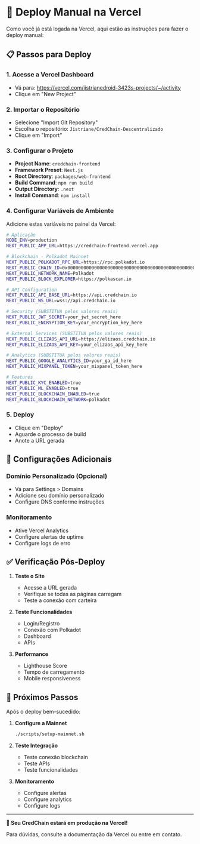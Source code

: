 # 🚀 Deploy Manual na Vercel

Como você já está logada na Vercel, aqui estão as instruções para fazer o deploy manual:

## 📋 Passos para Deploy

### 1. Acesse a Vercel Dashboard
- Vá para: https://vercel.com/jistrianedroid-3423s-projects/~/activity
- Clique em "New Project"

### 2. Importar o Repositório
- Selecione "Import Git Repository"
- Escolha o repositório: `Jistriane/CredChain-Descentralizado`
- Clique em "Import"

### 3. Configurar o Projeto
- **Project Name**: `credchain-frontend`
- **Framework Preset**: `Next.js`
- **Root Directory**: `packages/web-frontend`
- **Build Command**: `npm run build`
- **Output Directory**: `.next`
- **Install Command**: `npm install`

### 4. Configurar Variáveis de Ambiente
Adicione estas variáveis no painel da Vercel:

```bash
# Aplicação
NODE_ENV=production
NEXT_PUBLIC_APP_URL=https://credchain-frontend.vercel.app

# Blockchain - Polkadot Mainnet
NEXT_PUBLIC_POLKADOT_RPC_URL=https://rpc.polkadot.io
NEXT_PUBLIC_CHAIN_ID=0x0000000000000000000000000000000000000000000000000000000000000000
NEXT_PUBLIC_NETWORK_NAME=Polkadot
NEXT_PUBLIC_BLOCK_EXPLORER=https://polkascan.io

# API Configuration
NEXT_PUBLIC_API_BASE_URL=https://api.credchain.io
NEXT_PUBLIC_WS_URL=wss://api.credchain.io

# Security (SUBSTITUA pelos valores reais)
NEXT_PUBLIC_JWT_SECRET=your_jwt_secret_here
NEXT_PUBLIC_ENCRYPTION_KEY=your_encryption_key_here

# External Services (SUBSTITUA pelos valores reais)
NEXT_PUBLIC_ELIZAOS_API_URL=https://elizaos.credchain.io
NEXT_PUBLIC_ELIZAOS_API_KEY=your_elizaos_api_key_here

# Analytics (SUBSTITUA pelos valores reais)
NEXT_PUBLIC_GOOGLE_ANALYTICS_ID=your_ga_id_here
NEXT_PUBLIC_MIXPANEL_TOKEN=your_mixpanel_token_here

# Features
NEXT_PUBLIC_KYC_ENABLED=true
NEXT_PUBLIC_ML_ENABLED=true
NEXT_PUBLIC_BLOCKCHAIN_ENABLED=true
NEXT_PUBLIC_BLOCKCHAIN_NETWORK=polkadot
```

### 5. Deploy
- Clique em "Deploy"
- Aguarde o processo de build
- Anote a URL gerada

## 🔧 Configurações Adicionais

### Domínio Personalizado (Opcional)
- Vá para Settings > Domains
- Adicione seu domínio personalizado
- Configure DNS conforme instruções

### Monitoramento
- Ative Vercel Analytics
- Configure alertas de uptime
- Configure logs de erro

## ✅ Verificação Pós-Deploy

1. **Teste o Site**
   - Acesse a URL gerada
   - Verifique se todas as páginas carregam
   - Teste a conexão com carteira

2. **Teste Funcionalidades**
   - Login/Registro
   - Conexão com Polkadot
   - Dashboard
   - APIs

3. **Performance**
   - Lighthouse Score
   - Tempo de carregamento
   - Mobile responsiveness

## 🎯 Próximos Passos

Após o deploy bem-sucedido:

1. **Configure a Mainnet**
   ```bash
   ./scripts/setup-mainnet.sh
   ```

2. **Teste Integração**
   - Teste conexão blockchain
   - Teste APIs
   - Teste funcionalidades

3. **Monitoramento**
   - Configure alertas
   - Configure analytics
   - Configure logs

---

**🎉 Seu CredChain estará em produção na Vercel!**

Para dúvidas, consulte a documentação da Vercel ou entre em contato.
